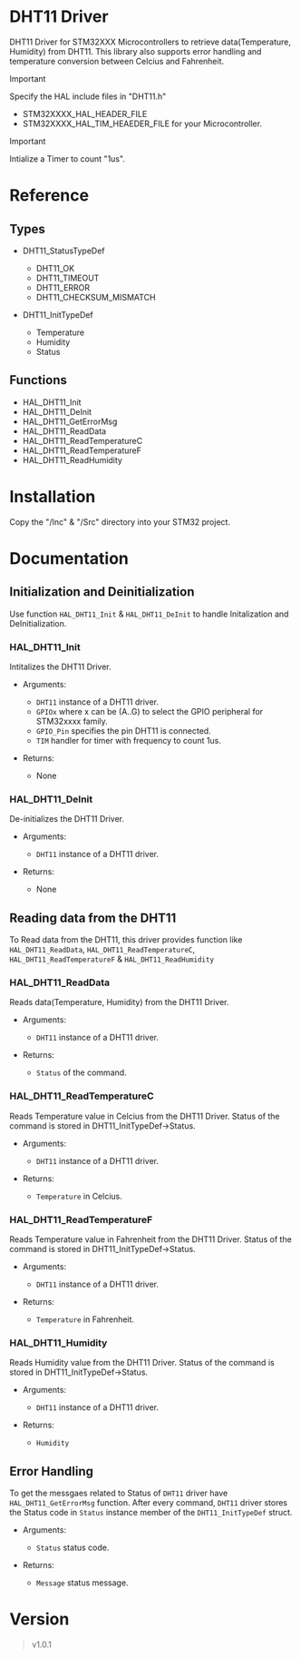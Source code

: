 # DHT11 Driver
DHT11 Driver for STM32XXX Microcontrollers to retrieve data(Temperature, Humidity) from DHT11. This library also supports error handling and temperature conversion between Celcius and Fahrenheit.

>[!IMPORTANT]
Specify the HAL include files in "DHT11.h"
+ STM32XXXX_HAL_HEADER_FILE
+ STM32XXXX_HAL_TIM_HEAEDER_FILE
for your Microcontroller.

>[!IMPORTANT]
Intialize a Timer to count "1us".

# Reference
## Types
- DHT11_StatusTypeDef
    + DHT11_OK
    + DHT11_TIMEOUT
    + DHT11_ERROR
    + DHT11_CHECKSUM_MISMATCH

- DHT11_InitTypeDef
    + Temperature
    + Humidity
    + Status

## Functions
+ HAL_DHT11_Init
+ HAL_DHT11_DeInit
+ HAL_DHT11_GetErrorMsg
+ HAL_DHT11_ReadData
+ HAL_DHT11_ReadTemperatureC
+ HAL_DHT11_ReadTemperatureF
+ HAL_DHT11_ReadHumidity

# Installation
Copy the "/Inc" & "/Src" directory into your STM32 project.

# Documentation
## Initialization and Deinitialization
Use function `HAL_DHT11_Init` & `HAL_DHT11_DeInit` to handle Initalization and DeInitialization.

### HAL_DHT11_Init
Intitalizes the DHT11 Driver.

- Arguments: 
    + `DHT11` instance of a DHT11 driver.
    + `GPIOx` where x can be (A..G) to select the GPIO peripheral for STM32xxxx family.
    + `GPIO_Pin` specifies the pin DHT11 is connected.
    + `TIM` handler for timer with frequency to count 1us.

- Returns:
    + None

### HAL_DHT11_DeInit
De-initializes the DHT11 Driver.

- Arguments:
    + `DHT11` instance of a DHT11 driver.

- Returns:
    + None

## Reading data from the DHT11
To Read data from the DHT11, this driver provides function like `HAL_DHT11_ReadData`, `HAL_DHT11_ReadTemperatureC`, `HAL_DHT11_ReadTemperatureF` & `HAL_DHT11_ReadHumidity`

### HAL_DHT11_ReadData
Reads data(Temperature, Humidity) from the DHT11 Driver.

- Arguments:
    + `DHT11` instance of a DHT11 driver.

- Returns:
    + `Status` of the command.

### HAL_DHT11_ReadTemperatureC
Reads Temperature value in Celcius from the DHT11 Driver. Status of the command is stored in DHT11_InitTypeDef->Status.

- Arguments:
    + `DHT11` instance of a DHT11 driver.

- Returns:
    + `Temperature` in Celcius.

### HAL_DHT11_ReadTemperatureF
Reads Temperature value in Fahrenheit from the DHT11 Driver. Status of the command is stored in DHT11_InitTypeDef->Status.

- Arguments:
    + `DHT11` instance of a DHT11 driver.

- Returns:
    + `Temperature` in Fahrenheit.

### HAL_DHT11_Humidity
Reads Humidity value from the DHT11 Driver. Status of the command is stored in DHT11_InitTypeDef->Status.

- Arguments:
    + `DHT11` instance of a DHT11 driver.

- Returns:
    + `Humidity`

## Error Handling
To get the messgaes related to Status of `DHT11` driver have `HAL_DHT11_GetErrorMsg` function. After every command, `DHT11` driver stores the Status code in `Status` instance member of the `DHT11_InitTypeDef` struct. 

- Arguments:
    + `Status` status code.

- Returns:
    + `Message` status message.

# Version
>v1.0.1
